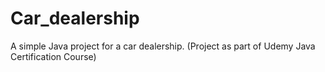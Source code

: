 # Car_dealership
A simple Java project for a car dealership. (Project as part of Udemy Java Certification Course)
